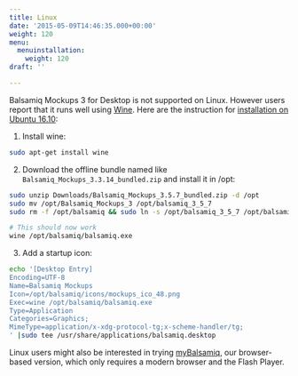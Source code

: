 ```yaml
---
title: Linux
date: '2015-05-09T14:46:35.000+00:00'
weight: 120
menu:
  menuinstallation:
    weight: 120
draft: ''

---
```

Balsamiq Mockups 3 for Desktop is not supported on Linux.  However users report that it runs well using [Wine](https://www.winehq.org/). Here are the instruction for [installation on Ubuntu 16.10](https://docs.google.com/spreadsheets/d/1kLIYKYRsan_nvqGSZF-xJNxMkivH7uNdd6F-xY0hAUM):

1. Install wine:

```bash
sudo apt-get install wine
```

2. Download the offline bundle named like `Balsamiq_Mockups_3.3.14_bundled.zip` and install it in /opt:

```bash
sudo unzip Downloads/Balsamiq_Mockups_3.5.7_bundled.zip -d /opt
sudo mv /opt/Balsamiq_Mockups_3 /opt/balsamiq_3_5_7
sudo rm -f /opt/balsamiq && sudo ln -s /opt/balsamiq_3_5_7 /opt/balsamiq

# This should now work
wine /opt/balsamiq/balsamiq.exe
```

3. Add a startup icon:
```bash
echo '[Desktop Entry]
Encoding=UTF-8
Name=Balsamiq Mockups
Icon=/opt/balsamiq/icons/mockups_ico_48.png
Exec=wine /opt/balsamiq/balsamiq.exe
Type=Application
Categories=Graphics;
MimeType=application/x-xdg-protocol-tg;x-scheme-handler/tg;
' |sudo tee /usr/share/applications/balsamiq.desktop
```

Linux users might also be interested in trying [myBalsamiq](https://balsamiq.com/products/mockups/mybalsamiq), our browser-based version, which only requires a modern browser and the Flash Player.


